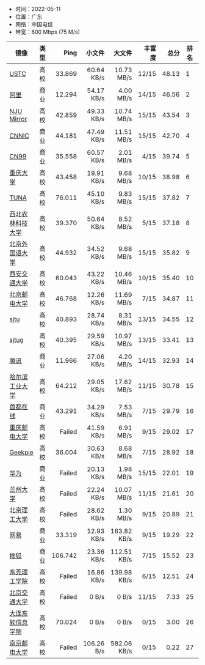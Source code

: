 * 时间：2022-05-11
* 位置：广东
* 网络：中国电信
* 带宽：600 Mbps (75 M/s)

| 镜像 | 类型 | Ping | 小文件 | 大文件 | 丰富度 | 总分 | 排名 | 备注 |
| --- | --- | --: | --: | --: | --: | --: | --- | --- |
| [USTC](https://mirrors.ustc.edu.cn) | 高校 | 33.869 | 60.64 KB/s | 10.73 MB/s | 12/15 | 48.13 | 1 |  |
| [阿里](https://mirrors.aliyun.com) | 商业 | 12.294 | 54.17 KB/s | 4.00 MB/s | 14/15 | 46.56 | 2 |  |
| [NJU Mirror](https://mirrors.nju.edu.cn) | 高校 | 42.859 | 49.33 KB/s | 10.74 MB/s | 15/15 | 43.54 | 3 |  |
| [CNNIC](https://mirrors.cnnic.cn) | 商业 | 44.181 | 47.49 KB/s | 11.51 MB/s | 15/15 | 42.70 | 4 |  |
| [CN99](https://mirrors.cn99.com) | 商业 | 35.558 | 60.57 KB/s | 2.01 MB/s | 4/15 | 39.74 | 5 |  |
| [重庆大学](https://mirrors.cqu.edu.cn) | 高校 | 43.458 | 19.91 KB/s | 9.68 MB/s | 10/15 | 38.98 | 6 |  |
| [TUNA](https://mirrors.tuna.tsinghua.edu.cn) | 高校 | 76.011 | 45.10 KB/s | 9.83 MB/s | 15/15 | 37.82 | 7 |  |
| [西北农林科技大学](https://mirrors.nwafu.edu.cn) | 高校 | 39.370 | 50.64 KB/s | 8.52 MB/s | 5/15 | 37.18 | 8 |  |
| [北京外国语大学](https://mirrors.bfsu.edu.cn) | 高校 | 44.932 | 34.52 KB/s | 9.68 MB/s | 15/15 | 35.82 | 9 |  |
| [西安交通大学](https://mirrors.xjtu.edu.cn) | 高校 | 60.043 | 43.22 KB/s | 10.46 MB/s | 10/15 | 35.40 | 10 |  |
| [北京邮电大学](https://mirrors.bupt.edu.cn) | 高校 | 46.768 | 12.26 KB/s | 11.69 MB/s | 7/15 | 34.87 | 11 |  |
| [sjtu](https://mirror.sjtu.edu.cn) | 高校 | 40.893 | 28.74 KB/s | 8.31 MB/s | 13/15 | 34.55 | 12 |  |
| [sjtug](https://mirrors.sjtug.sjtu.edu.cn) | 高校 | 40.395 | 29.59 KB/s | 10.97 MB/s | 13/15 | 33.41 | 13 |  |
| [腾讯](https://mirrors.tencent.com) | 商业 | 11.966 | 27.06 KB/s | 4.20 MB/s | 14/15 | 32.93 | 14 |  |
| [哈尔滨工业大学](https://mirrors.hit.edu.cn) | 高校 | 64.212 | 29.05 KB/s | 17.62 MB/s | 11/15 | 30.78 | 15 |  |
| [首都在线](https://mirrors.yun-idc.com) | 商业 | 43.291 | 34.29 KB/s | 7.53 MB/s | 7/15 | 29.79 | 16 |  |
| [重庆邮电大学](https://mirrors.cqupt.edu.cn) | 高校 | Failed | 41.59 KB/s | 6.91 MB/s | 9/15 | 29.02 | 17 |  |
| [Geekpie](https://mirrors.shanghaitech.edu.cn) | 高校 | 36.004 | 30.63 KB/s | 8.68 MB/s | 7/15 | 28.92 | 18 |  |
| [华为](https://repo.huaweicloud.com) | 商业 | Failed | 20.13 KB/s | 1.98 MB/s | 15/15 | 22.01 | 19 |  |
| [兰州大学](https://mirror.lzu.edu.cn) | 高校 | Failed | 22.24 KB/s | 10.07 MB/s | 11/15 | 21.61 | 20 |  |
| [北京理工大学](https://mirror.bit.edu.cn) | 高校 | Failed | 28.62 KB/s | 1.30 MB/s | 9/15 | 20.89 | 21 |  |
| [网易](https://mirrors.163.com) | 商业 | 33.319 | 12.93 KB/s | 163.82 KB/s | 9/15 | 19.29 | 22 |  |
| [搜狐](https://mirrors.sohu.com) | 商业 | 106.742 | 23.36 KB/s | 112.51 KB/s | 7/15 | 15.52 | 23 |  |
| [东莞理工学院](https://mirrors.dgut.edu.cn) | 高校 | Failed | 16.86 KB/s | 139.98 KB/s | 6/15 | 12.51 | 24 |  |
| [北京交通大学](https://mirror.bjtu.edu.cn) | 高校 | Failed | 0 B/s | 0 B/s | 11/15 | 7.33 | 25 | 反爬？ |
| [大连东软信息学院](https://mirrors.neusoft.edu.cn) | 高校 | 70.024 | 0 B/s | 0 B/s | 0/15 | 3.00 | 26 | 反爬？ |
| [南京邮电大学](https://mirrors.njupt.edu.cn) | 高校 | Failed | 106.26 B/s | 582.06 KB/s | 0/15 | 0.22 | 27 | 反爬？ |
